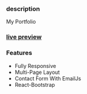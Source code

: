 ### description

My Portfolio

### [live preview](https://murtuza-asquare.github.io/myreactapp)

### Features

- Fully Responsive
- Multi-Page Layout
- Contact Form With EmailJs
- React-Bootstrap


 


